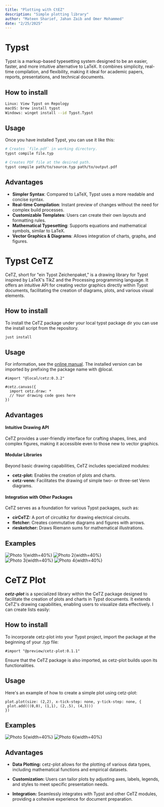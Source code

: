 ```yaml
---
title: "Plotting with CtEZ"
description: "Simple plotting library"
author: "Mateen Sharief, Jahan Zaib and Omer Mohammed"
date: "2/25/2025"
---
```


# Typst

Typst is a markup-based typesetting system designed to be an easier, faster, and more intuitive alternative to LaTeX. It combines simplicity, real-time compilation, and flexibility, making it ideal for academic papers, reports, presentations, and technical documents.

## How to install

```bash
Linux: View Typst on Repology
macOS: brew install typst
Windows: winget install --id Typst.Typst
```
## Usage

Once you have installed Typst, you can use it like this:
```sh
# Creates `file.pdf` in working directory.
typst compile file.typ

# Creates PDF file at the desired path.
typst compile path/to/source.typ path/to/output.pdf
```
## Advantages
- **Simpler Syntax**: Compared to LaTeX, Typst uses a more readable and concise syntax.  
- **Real-time Compilation**: Instant preview of changes without the need for complex build processes.  
- **Customizable Templates**: Users can create their own layouts and formatting rules.  
- **Mathematical Typesetting**: Supports equations and mathematical symbols, similar to LaTeX.  
- **Vector Graphics & Diagrams**: Allows integration of charts, graphs, and figures.  


# Typst CeTZ

CeTZ, short for "ein Typst Zeichenpaket," is a drawing library for Typst inspired by LaTeX's TikZ and the Processing programming language. It offers an intuitive API for creating vector graphics directly within Typst documents, facilitating the creation of diagrams, plots, and various visual elements. 

## How to install

To install the CeTZ package under your local typst package dir you can use the install script from the repository.
```sh
just install
```

## Usage
For information, see the [online manual](https://cetz-package.github.io/docs).
The installed version can be imported by prefixing the package name with @local.
```T
#import "@local/cetz:0.3.2"

#cetz.canvas({
  import cetz.draw: *
  // Your drawing code goes here
})
```

## Advantages

#### Intuitive Drawing API
CeTZ provides a user-friendly interface for crafting shapes, lines, and complex figures, making it accessible even to those new to vector graphics.

#### Modular Libraries 
Beyond basic drawing capabilities, CeTZ includes specialized modules:

- **cetz-plot:** Enables the creation of plots and charts.
- **cetz-venn:** Facilitates the drawing of simple two- or three-set Venn diagrams.

#### Integration with Other Packages
CeTZ serves as a foundation for various Typst packages, such as:

- **cirCeTZ:** A port of circuitikz for drawing electrical circuits.
- **fletcher:** Creates commutative diagrams and figures with arrows.
- **riesketcher:** Draws Riemann sums for mathematical illustrations.

## Examples

![Photo 1](photo1.jpeg){width=40%} ![Photo 2](photo2.jpeg){width=40%}  
![Photo 3](photo3.jpeg){width=40%} ![Photo 4](photo4.jpeg){width=40%}

# CeTZ Plot
***cetz-plot*** is a specialized library within the CeTZ package designed to facilitate the creation of plots and charts in Typst documents. It extends CeTZ's drawing capabilities, enabling users to visualize data effectively.
I can create lists easily:

## How to install

To incorporate cetz-plot into your Typst project, import the package at the beginning of your .typ file:

```t
#import "@preview/cetz-plot:0.1.1"
```
Ensure that the CeTZ package is also imported, as cetz-plot builds upon its functionalities.

## Usage
Here's an example of how to create a simple plot using cetz-plot:
```t
plot.plot(size: (2,2), x-tick-step: none, y-tick-step: none, {
 plot.add(((0,0), (1,1), (2,.5), (4,3)))
})
```
## Examples

![Photo 5](photo5.jpeg){width=40%} ![Photo 6](photo6.jpeg){width=40%}  

## Advantages 

- **Data Plotting:** cetz-plot allows for the plotting of various data types, including mathematical functions and empirical datasets.

- **Customization:** Users can tailor plots by adjusting axes, labels, legends, and styles to meet specific presentation needs.

- **Integration:** Seamlessly integrates with Typst and other CeTZ modules, providing a cohesive experience for document preparation.

